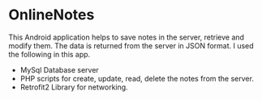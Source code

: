 # OnlineNotes
This Android application helps to save notes in the server, retrieve and modify them.
The data is returned from the server in JSON format.
I used the following in this app.

- MySql Database server
- PHP scripts for create, update, read, delete the notes from the server.
- Retrofit2 Library for networking.

